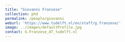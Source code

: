 ```yaml
---
title: "Giovanni Franzese"
collection: phd
permalink: /people/giovanni
weburl: 'https://www.tudelft.nl/en/staff/g.franzese/'
image: ../images/defaultProfile.jpg
contact: G.Franzese_AT_tudelft.nl
---
```

